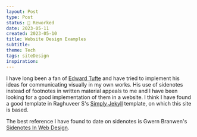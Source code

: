 ```yaml
---
layout: Post
type: Post
status: 🔧 Reworked
date: 2023-05-11
created: 2023-05-10
title: Website Design Examples
subtitle: 
theme: Tech
tags: siteDesign
inspiration: 
---
```


I have long been a fan of [Edward Tufte](https://www.edwardtufte.com/) and have tried to implement his ideas for communicating visually in my own works. His use of sidenotes instead of footnotes in written material appeals to me and I have been looking for a good implementation of them in a website. I think I have found a good template in Raghuveer S's [Simply Jekyll](https://simply-jekyll.netlify.app) template, on which this site is based.

The best reference I have found to date on sidenotes is Gwern Branwen's [Sidenotes In Web Design](https://gwern.net/sidenote).